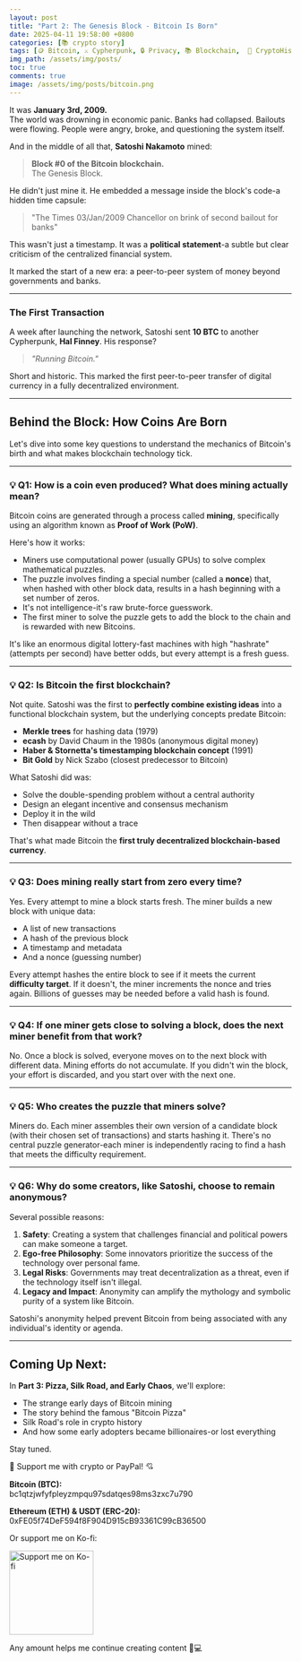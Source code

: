 ```yaml
---
layout: post
title: "Part 2: The Genesis Block - Bitcoin Is Born"
date: 2025-04-11 19:58:00 +0800
categories: [📚 crypto story]
tags: [🪙 Bitcoin, ⚔️ Cypherpunk, 🔒 Privacy, 📚 Blockchain,  🧩 CryptoHistory, 👤 Satoshi, 📝 Series, 🔨 ProofOfWork]
img_path: /assets/img/posts/ 
toc: true 
comments: true 
image: /assets/img/posts/bitcoin.png
---
```


It was **January 3rd, 2009.**  
The world was drowning in economic panic. Banks had collapsed. Bailouts were flowing. People were angry, broke, and questioning the system itself.

And in the middle of all that, **Satoshi Nakamoto** mined:

> **Block #0 of the Bitcoin blockchain.**  
> The Genesis Block.

He didn't just mine it. He embedded a message inside the block's code-a hidden time capsule:

> "The Times 03/Jan/2009 Chancellor on brink of second bailout for banks"

This wasn't just a timestamp. It was a **political statement**-a subtle but clear criticism of the centralized financial system.

It marked the start of a new era: a peer-to-peer system of money beyond governments and banks.

---

### The First Transaction

A week after launching the network, Satoshi sent **10 BTC** to another Cypherpunk, **Hal Finney**. His response?

> *"Running Bitcoin."*

Short and historic. This marked the first peer-to-peer transfer of digital currency in a fully decentralized environment.

---

## Behind the Block: How Coins Are Born

Let's dive into some key questions to understand the mechanics of Bitcoin's birth and what makes blockchain technology tick.

---

### 💡 Q1: How is a coin even produced? What does mining actually mean?

Bitcoin coins are generated through a process called **mining**, specifically using an algorithm known as **Proof of Work (PoW)**.

Here's how it works:

- Miners use computational power (usually GPUs) to solve complex mathematical puzzles.
- The puzzle involves finding a special number (called a **nonce**) that, when hashed with other block data, results in a hash beginning with a set number of zeros.
- It's not intelligence-it's raw brute-force guesswork.
- The first miner to solve the puzzle gets to add the block to the chain and is rewarded with new Bitcoins.

It's like an enormous digital lottery-fast machines with high "hashrate" (attempts per second) have better odds, but every attempt is a fresh guess.

---

### 💡 Q2: Is Bitcoin the first blockchain?

Not quite. Satoshi was the first to **perfectly combine existing ideas** into a functional blockchain system, but the underlying concepts predate Bitcoin:

- **Merkle trees** for hashing data (1979)
- **ecash** by David Chaum in the 1980s (anonymous digital money)
- **Haber & Stornetta's timestamping blockchain concept** (1991)
- **Bit Gold** by Nick Szabo (closest predecessor to Bitcoin)

What Satoshi did was:

- Solve the double-spending problem without a central authority
- Design an elegant incentive and consensus mechanism
- Deploy it in the wild
- Then disappear without a trace

That's what made Bitcoin the **first truly decentralized blockchain-based currency**.

---

### 💡 Q3: Does mining really start from zero every time?

Yes. Every attempt to mine a block starts fresh. The miner builds a new block with unique data:
- A list of new transactions
- A hash of the previous block
- A timestamp and metadata
- And a nonce (guessing number)

Every attempt hashes the entire block to see if it meets the current **difficulty target**. If it doesn't, the miner increments the nonce and tries again. Billions of guesses may be needed before a valid hash is found.

---

### 💡 Q4: If one miner gets close to solving a block, does the next miner benefit from that work?

No. Once a block is solved, everyone moves on to the next block with different data. Mining efforts do not accumulate. If you didn't win the block, your effort is discarded, and you start over with the next one.

---

### 💡 Q5: Who creates the puzzle that miners solve?

Miners do. Each miner assembles their own version of a candidate block (with their chosen set of transactions) and starts hashing it. There's no central puzzle generator-each miner is independently racing to find a hash that meets the difficulty requirement.

---

### 💡 Q6: Why do some creators, like Satoshi, choose to remain anonymous?

Several possible reasons:

1. **Safety**: Creating a system that challenges financial and political powers can make someone a target.
2. **Ego-free Philosophy**: Some innovators prioritize the success of the technology over personal fame.
3. **Legal Risks**: Governments may treat decentralization as a threat, even if the technology itself isn't illegal.
4. **Legacy and Impact**: Anonymity can amplify the mythology and symbolic purity of a system like Bitcoin.

Satoshi's anonymity helped prevent Bitcoin from being associated with any individual's identity or agenda.

---

## Coming Up Next:

In **Part 3: Pizza, Silk Road, and Early Chaos**, we'll explore:
- The strange early days of Bitcoin mining
- The story behind the famous "Bitcoin Pizza"
- Silk Road's role in crypto history
- And how some early adopters became billionaires-or lost everything

Stay tuned.

<div class="donation-box" style="position: relative;">
  <p class="donation-text">💖 Support me with crypto or PayPal! 💘</p>
  <p><strong>Bitcoin (BTC):</strong><br>bc1qtzjwfyfpleyzmpqu97sdatqes98ms3zxc7u790</p>
  <p><strong>Ethereum (ETH) & USDT (ERC-20):</strong><br>0xFE05f74DeF594f8F904D915cB93361C99cB36500</p>
  <p>Or support me on Ko-fi:</p>
  
  <div class="img-container" style="position: relative; display: inline-block;">
    <!-- 图片 -->
    <img src="https://cdn.buymeacoffee.com/buttons/v2/default-yellow.png"
         alt="Support me on Ko-fi"
         width="150"
         loading="lazy">    
    <!-- 遮罩层按钮 -->
    <div onclick="window.open('https://ko-fi.com/kikisec', '_blank')" 
         style="position: absolute; top: 0; left: 0; width: 100%; height: 100%; background: transparent; cursor: pointer;">
    </div>
  </div>

  <p class="donation-note">Any amount helps me continue creating content 💬💻</p>
</div>

